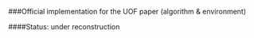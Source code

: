 ###Official implementation for the UOF paper (algorithm &amp; environment)

####Status: under reconstruction